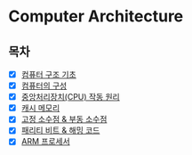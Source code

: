 # Computer Architecture

## 목차

* [x] [컴퓨터 구조 기초](./computer-architecture/computer_basic.md)
* [x] [컴퓨터의 구성](./computer-architecture/computer_components.md)
* [x] [중앙처리장치(CPU) 작동 원리](./computer-architecture/cpu_operation.md)
* [x] [캐시 메모리](./computer-architecture/cache_memory.md)
* [x] [고정 소수점 & 부동 소수점](./computer-architecture/fixed_vs_floating_point.md)
* [x] [패리티 비트 & 해밍 코드](./computer-architecture/parity_and_hamming.md)
* [x] [ARM 프로세서](./computer-architecture/arm-processor.md)
